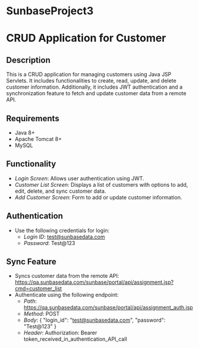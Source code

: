# SunbaseProject3


# CRUD Application for Customer

## Description
This is a CRUD application for managing customers using Java JSP Servlets. It includes functionalities to create, read, update, and delete customer information. Additionally, it includes JWT authentication and a synchronization feature to fetch and update customer data from a remote API.

## Requirements
- Java 8+
- Apache Tomcat 8+
- MySQL



## Functionality
- *Login Screen*: Allows user authentication using JWT.
- *Customer List Screen*: Displays a list of customers with options to add, edit, delete, and sync customer data.
- *Add Customer Screen*: Form to add or update customer information.

## Authentication
- Use the following credentials for login:
  - *Login ID*: test@sunbasedata.com
  - *Password*: Test@123

## Sync Feature
- Syncs customer data from the remote API: https://qa.sunbasedata.com/sunbase/portal/api/assignment.jsp?cmd=customer_list
- Authenticate using the following endpoint:
  - *Path*: https://qa.sunbasedata.com/sunbase/portal/api/assignment_auth.jsp
  - *Method*: POST
  - *Body*: { "login_id": "test@sunbasedata.com", "password": "Test@123" }
  - *Header*: Authorization: Bearer token_received_in_authentication_API_call
